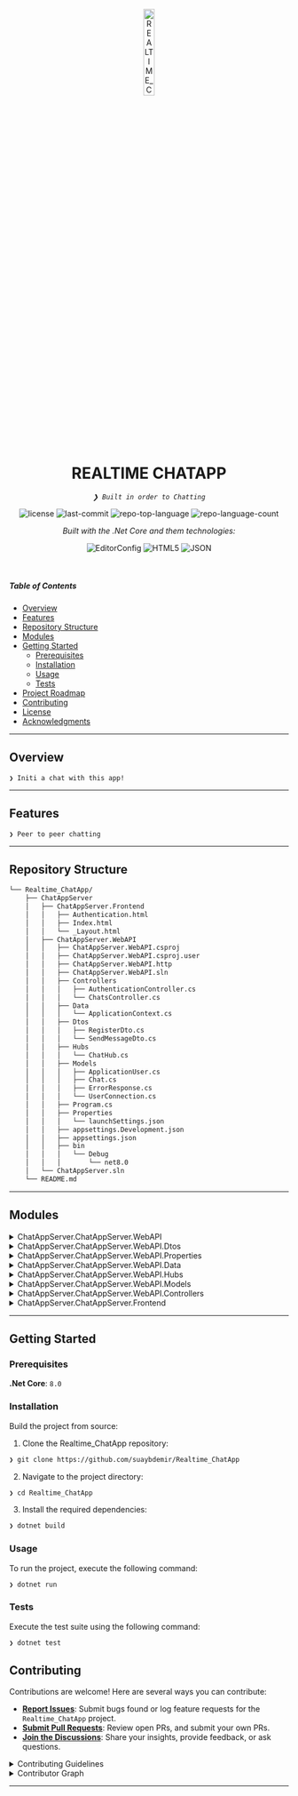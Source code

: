 <p align="center">
  <img src="https://img.icons8.com/?size=512&id=55494&format=png" width="20%" alt="REALTIME_CHATAPP-logo">
</p>
<p align="center">
    <h1 align="center">REALTIME CHATAPP</h1>
</p>
<p align="center">
    <em><code>❯ Built in order to Chatting</code></em>
</p>
<p align="center">
	<img src="https://img.shields.io/github/license/suaybdemir/Realtime_ChatApp?style=flat&logo=opensourceinitiative&logoColor=white&color=f1f1f1" alt="license">
	<img src="https://img.shields.io/github/last-commit/suaybdemir/Realtime_ChatApp?style=flat&logo=git&logoColor=white&color=f1f1f1" alt="last-commit">
	<img src="https://img.shields.io/github/languages/top/suaybdemir/Realtime_ChatApp?style=flat&color=f1f1f1" alt="repo-top-language">
	<img src="https://img.shields.io/github/languages/count/suaybdemir/Realtime_ChatApp?style=flat&color=f1f1f1" alt="repo-language-count">
</p>
<p align="center">
		<em>Built with the .Net Core and them technologies:</em>
</p>
<p align="center">
	<img src="https://img.shields.io/badge/EditorConfig-FEFEFE.svg?style=flat&logo=EditorConfig&logoColor=black" alt="EditorConfig">
	<img src="https://img.shields.io/badge/HTML5-E34F26.svg?style=flat&logo=HTML5&logoColor=white" alt="HTML5">
	<img src="https://img.shields.io/badge/JSON-000000.svg?style=flat&logo=JSON&logoColor=white" alt="JSON">
</p>

<br>

#####  Table of Contents

- [ Overview](#-overview)
- [ Features](#-features)
- [ Repository Structure](#-repository-structure)
- [ Modules](#-modules)
- [ Getting Started](#-getting-started)
    - [ Prerequisites](#-prerequisites)
    - [ Installation](#-installation)
    - [ Usage](#-usage)
    - [ Tests](#-tests)
- [ Project Roadmap](#-project-roadmap)
- [ Contributing](#-contributing)
- [ License](#-license)
- [ Acknowledgments](#-acknowledgments)

---

##  Overview

<code>❯ Initi a chat with this app!</code>

---

##  Features

<code>❯ Peer to peer chatting</code>

---

##  Repository Structure

```sh
└── Realtime_ChatApp/
    ├── ChatAppServer
    │   ├── ChatAppServer.Frontend
    │   │   ├── Authentication.html
    │   │   ├── Index.html
    │   │   └── _Layout.html
    │   ├── ChatAppServer.WebAPI
    │   │   ├── ChatAppServer.WebAPI.csproj
    │   │   ├── ChatAppServer.WebAPI.csproj.user
    │   │   ├── ChatAppServer.WebAPI.http
    │   │   ├── ChatAppServer.WebAPI.sln
    │   │   ├── Controllers
    │   │   │   ├── AuthenticationController.cs
    │   │   │   └── ChatsController.cs
    │   │   ├── Data
    │   │   │   └── ApplicationContext.cs
    │   │   ├── Dtos
    │   │   │   ├── RegisterDto.cs
    │   │   │   └── SendMessageDto.cs
    │   │   ├── Hubs
    │   │   │   └── ChatHub.cs
    │   │   ├── Models
    │   │   │   ├── ApplicationUser.cs
    │   │   │   ├── Chat.cs
    │   │   │   ├── ErrorResponse.cs
    │   │   │   └── UserConnection.cs
    │   │   ├── Program.cs
    │   │   ├── Properties
    │   │   │   └── launchSettings.json
    │   │   ├── appsettings.Development.json
    │   │   ├── appsettings.json
    │   │   ├── bin
    │   │   │   └── Debug
    │   │   │       └── net8.0
    │   └── ChatAppServer.sln
    └── README.md
```

---

##  Modules


<details closed><summary>ChatAppServer.ChatAppServer.WebAPI</summary>

| File | Summary |
| --- | --- |
| [appsettings.json](https://github.com/suaybdemir/Realtime_ChatApp/blob/main/ChatAppServer/ChatAppServer.WebAPI/appsettings.json) | <code>❯ REPLACE-ME</code> |
| [appsettings.Development.json](https://github.com/suaybdemir/Realtime_ChatApp/blob/main/ChatAppServer/ChatAppServer.WebAPI/appsettings.Development.json) | <code>❯ Development.json</code> |
| [Program.cs](https://github.com/suaybdemir/Realtime_ChatApp/blob/main/ChatAppServer/ChatAppServer.WebAPI/Program.cs) | <code>❯ MiddleWare</code> |

</details>

<details closed><summary>ChatAppServer.ChatAppServer.WebAPI.Dtos</summary>

| File | Summary |
| --- | --- |
| [RegisterDto.cs](https://github.com/suaybdemir/Realtime_ChatApp/blob/main/ChatAppServer/ChatAppServer.WebAPI/Dtos/RegisterDto.cs) | <code>❯ RegisterDto</code> |
| [SendMessageDto.cs](https://github.com/suaybdemir/Realtime_ChatApp/blob/main/ChatAppServer/ChatAppServer.WebAPI/Dtos/SendMessageDto.cs) | <code>❯ SendMessageDto</code> |

</details>


<details closed><summary>ChatAppServer.ChatAppServer.WebAPI.Properties</summary>

| File | Summary |
| --- | --- |
| [launchSettings.json](https://github.com/suaybdemir/Realtime_ChatApp/blob/main/ChatAppServer/ChatAppServer.WebAPI/Properties/launchSettings.json) | <code>❯ launchSettings.json</code> |

</details>


<details closed><summary>ChatAppServer.ChatAppServer.WebAPI.Data</summary>

| File | Summary |
| --- | --- |
| [ApplicationContext.cs](https://github.com/suaybdemir/Realtime_ChatApp/blob/main/ChatAppServer/ChatAppServer.WebAPI/Data/ApplicationContext.cs) | <code>❯ ApplicationContext</code> |

</details>

<details closed><summary>ChatAppServer.ChatAppServer.WebAPI.Hubs</summary>

| File | Summary |
| --- | --- |
| [ChatHub.cs](https://github.com/suaybdemir/Realtime_ChatApp/blob/main/ChatAppServer/ChatAppServer.WebAPI/Hubs/ChatHub.cs) | <code>❯ ChatHub</code> |

</details>

<details closed><summary>ChatAppServer.ChatAppServer.WebAPI.Models</summary>

| File | Summary |
| --- | --- |
| [Chat.cs](https://github.com/suaybdemir/Realtime_ChatApp/blob/main/ChatAppServer/ChatAppServer.WebAPI/Models/Chat.cs) | <code>❯ Chat</code> |
| [ApplicationUser.cs](https://github.com/suaybdemir/Realtime_ChatApp/blob/main/ChatAppServer/ChatAppServer.WebAPI/Models/ApplicationUser.cs) | <code>❯ ApplicationUser</code> |
| [UserConnection.cs](https://github.com/suaybdemir/Realtime_ChatApp/blob/main/ChatAppServer/ChatAppServer.WebAPI/Models/UserConnection.cs) | <code>❯ UserConnection</code> |
| [ErrorResponse.cs](https://github.com/suaybdemir/Realtime_ChatApp/blob/main/ChatAppServer/ChatAppServer.WebAPI/Models/ErrorResponse.cs) | <code>❯ ErrorResponse</code> |

</details>

<details closed><summary>ChatAppServer.ChatAppServer.WebAPI.Controllers</summary>

| File | Summary |
| --- | --- |
| [AuthenticationController.cs](https://github.com/suaybdemir/Realtime_ChatApp/blob/main/ChatAppServer/ChatAppServer.WebAPI/Controllers/AuthenticationController.cs) | <code>❯ AuthenticationController</code> |
| [ChatsController.cs](https://github.com/suaybdemir/Realtime_ChatApp/blob/main/ChatAppServer/ChatAppServer.WebAPI/Controllers/ChatsController.cs) | <code>❯ ChatsController</code> |

</details>

<details closed><summary>ChatAppServer.ChatAppServer.Frontend</summary>

| File | Summary |
| --- | --- |
| [Authentication.html](https://github.com/suaybdemir/Realtime_ChatApp/blob/main/ChatAppServer/ChatAppServer.Frontend/Authentication.html) | <code>❯ Authentication.html</code> |
| [_Layout.html](https://github.com/suaybdemir/Realtime_ChatApp/blob/main/ChatAppServer/ChatAppServer.Frontend/_Layout.html) | <code>❯ _Layout.html</code> |
| [Index.html](https://github.com/suaybdemir/Realtime_ChatApp/blob/main/ChatAppServer/ChatAppServer.Frontend/Index.html) | <code>❯ Index.html</code> |

</details>

---

##  Getting Started

###  Prerequisites

**.Net Core**: `8.0`

###  Installation

Build the project from source:

1. Clone the Realtime_ChatApp repository:
```sh
❯ git clone https://github.com/suaybdemir/Realtime_ChatApp
```

2. Navigate to the project directory:
```sh
❯ cd Realtime_ChatApp
```

3. Install the required dependencies:
```sh
❯ dotnet build
```

###  Usage

To run the project, execute the following command:

```sh
❯ dotnet run
```

###  Tests

Execute the test suite using the following command:

```sh
❯ dotnet test
```

##  Contributing

Contributions are welcome! Here are several ways you can contribute:

- **[Report Issues](https://github.com/suaybdemir/Realtime_ChatApp/issues)**: Submit bugs found or log feature requests for the `Realtime_ChatApp` project.
- **[Submit Pull Requests](https://github.com/suaybdemir/Realtime_ChatApp/blob/main/CONTRIBUTING.md)**: Review open PRs, and submit your own PRs.
- **[Join the Discussions](https://github.com/suaybdemir/Realtime_ChatApp/discussions)**: Share your insights, provide feedback, or ask questions.

<details closed>
<summary>Contributing Guidelines</summary>

1. **Fork the Repository**: Start by forking the project repository to your github account.
2. **Clone Locally**: Clone the forked repository to your local machine using a git client.
   ```sh
   git clone https://github.com/suaybdemir/Realtime_ChatApp
   ```
3. **Create a New Branch**: Always work on a new branch, giving it a descriptive name.
   ```sh
   git checkout -b new-feature-x
   ```
4. **Make Your Changes**: Develop and test your changes locally.
5. **Commit Your Changes**: Commit with a clear message describing your updates.
   ```sh
   git commit -m 'Implemented new feature x.'
   ```
6. **Push to github**: Push the changes to your forked repository.
   ```sh
   git push origin new-feature-x
   ```
7. **Submit a Pull Request**: Create a PR against the original project repository. Clearly describe the changes and their motivations.
8. **Review**: Once your PR is reviewed and approved, it will be merged into the main branch. Congratulations on your contribution!
</details>

<details closed>
<summary>Contributor Graph</summary>
<br>
<p align="left">
   <a href="https://github.com{/suaybdemir/Realtime_ChatApp/}graphs/contributors">
      <img src="https://contrib.rocks/image?repo=suaybdemir/Realtime_ChatApp">
   </a>
</p>
</details>

---
